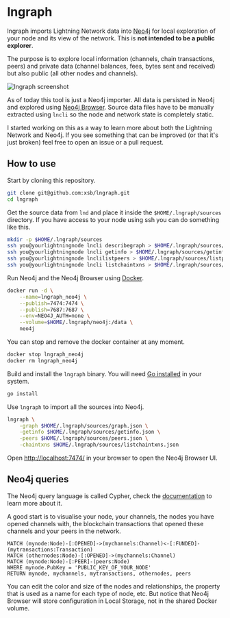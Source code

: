 # lngraph

lngraph imports Lightning Network data into [Neo4j](https://neo4j.com/product/) for local exploration of your node and its view of the network. This is **not intended to be a public explorer**.

The purpose is to explore local information (channels, chain transactions, peers) and private data (channel balances, fees, bytes sent and received) but also public (all other nodes and channels).

![lngraph screenshot](https://raw.githubusercontent.com/xsb/lngraph/master/img/screenshot.png)

As of today this tool is just a Neo4j importer. All data is persisted in Neo4j and explored using [Neo4j Browser](https://neo4j.com/developer/guide-neo4j-browser/). Source data files have to be manually extracted using `lncli` so the node and network state is completely static.

I started working on this as a way to learn more about both the Lightning Network and Neo4j. If you see something that can be improved (or that it's just broken) feel free to open an issue or a pull request.

## How to use

Start by cloning this repository.

```sh
git clone git@github.com:xsb/lngraph.git
cd lngraph
```

Get the source data from `lnd` and place it inside the `$HOME/.lngraph/sources` directory. If you have access to your node using ssh you can do something like this.

```sh
mkdir -p $HOME/.lngraph/sources
ssh you@yourlightningnode lncli describegraph > $HOME/.lngraph/sources/describegraph
ssh you@yourlightningnode lncli getinfo > $HOME/.lngraph/sources/getinfo
ssh you@yourlightningnode lnclilistpeers > $HOME/.lngraph/sources/listpeers
ssh you@yourlightningnode lncli listchaintxns > $HOME/.lngraph/sources/listchaintxns
```

Run Neo4j and the Neo4j Browser using [Docker](https://docs.docker.com/install).

```sh
docker run -d \
    --name=lngraph_neo4j \
    --publish=7474:7474 \
    --publish=7687:7687 \
    --env=NEO4J_AUTH=none \
    --volume=$HOME/.lngraph/neo4j:/data \
    neo4j
```

You can stop and remove the docker container at any moment.

```sh
docker stop lngraph_neo4j
docker rm lngraph_neo4j
```

Build and install the `lngraph` binary. You will need [Go installed](https://golang.org/dl/) in your system.

```sh
go install
```

Use `lngraph` to import all the sources into Neo4j.

```sh
lngraph \
    -graph $HOME/.lngraph/sources/graph.json \
    -getinfo $HOME/.lngraph/sources/getinfo.json \
    -peers $HOME/.lngraph/sources/peers.json \
    -chaintxns $HOME/.lngraph/sources/listchaintxns.json
```

Open [http://localhost:7474/](http://localhost:7474/) in your browser to open the Neo4j Browser UI.

## Neo4j queries

The Neo4j query language is called Cypher, check the [documentation](https://neo4j.com/developer/cypher/) to learn more about it.

A good start is to visualise your node, your channels, the nodes you have opened channels with, the blockchain transactions that opened these channels and your peers in the network.

```cypher
MATCH (mynode:Node)-[:OPENED]->(mychannels:Channel)<-[:FUNDED]-(mytransactions:Transaction)
MATCH (othernodes:Node)-[:OPENED]->(mychannels:Channel)
MATCH (mynode:Node)-[:PEER]-(peers:Node)
WHERE mynode.PubKey = 'PUBLIC_KEY_OF_YOUR_NODE'
RETURN mynode, mychannels, mytransactions, othernodes, peers
```

You can edit the color and size of the nodes and relationships, the property that is used as a name for each type of node, etc. But notice that Neo4j Browser will store configuration in Local Storage, not in the shared Docker volume.
